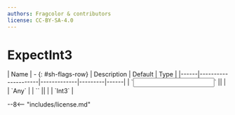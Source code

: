 ```yaml
---
authors: Fragcolor & contributors
license: CC-BY-SA-4.0
---
```



# ExpectInt3

<div class="sh-parameters" markdown="1">
| Name | - {: #sh-flags-row} | Description | Default | Type |
|------|---------------------|-------------|---------|------|
| `<input>` || | | `Any` |
| `<output>` || | | `Int3` |

</div>



--8<-- "includes/license.md"
